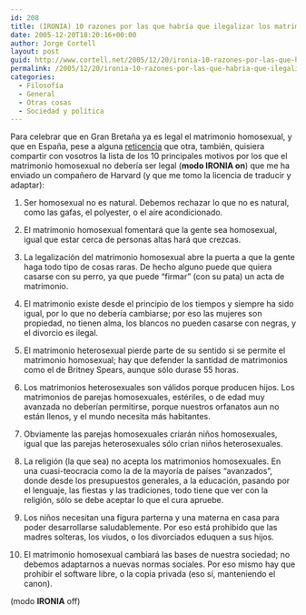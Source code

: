 ```yaml
---
id: 208
title: (IRONIA) 10 razones por las que habrí­a que ilegalizar los matrimonios homosexuales
date: 2005-12-20T18:20:16+00:00
author: Jorge Cortell
layout: post
guid: http://www.cortell.net/2005/12/20/ironia-10-razones-por-las-que-habria-que-ilegalizar-los-matrimonios-homosexuales/
permalink: /2005/12/20/ironia-10-razones-por-las-que-habria-que-ilegalizar-los-matrimonios-homosexuales/
categories:
  - Filosofí­a
  - General
  - Otras cosas
  - Sociedad y polí­tica
---
```

Para celebrar que en Gran Bretaña ya es legal el matrimonio homosexual, y que en España, pese a alguna [reticencia](http://www.lasprovincias.es/valencia/pg051220/prensa/noticias/CValenciana/200512/20/VAL-CVA-160.html) que otra, también, quisiera compartir con vosotros la lista de los 10 principales motivos por los que el matrimonio homosexual no deberí­a ser legal (**modo IRONIA on**) que me ha enviado un compañero de Harvard (y que me tomo la licencia de traducir y adaptar):

1) Ser homosexual no es natural. Debemos rechazar lo que no es natural, como las gafas, el polyester, o el aire acondicionado.

2) El matrimonio homosexual fomentará que la gente sea homosexual, igual que estar cerca de personas altas hará que crezcas.

3) La legalización del matrimonio homosexual abre la puerta a que la gente haga todo tipo de cosas raras. De hecho alguno puede que quiera casarse con su perro, ya que puede &#8220;firmar&#8221; (con su pata) un acta de matrimonio.

4) El matrimonio existe desde el principio de los tiempos y siempre ha sido igual, por lo que no deberí­a cambiarse; por eso las mujeres son propiedad, no tienen alma, los blancos no pueden casarse con negras, y el divorcio es ilegal.

5) El matrimonio heterosexual pierde parte de su sentido si se permite el matrimonio homosexual; hay que defender la santidad de matrimonios como el de Britney Spears, aunque sólo durase 55 horas.

6) Los matrimonios heterosexuales son válidos porque producen hijos. Los matrimonios de parejas homosexuales, estériles, o de edad muy avanzada no deberí­an permitirse, porque nuestros orfanatos aun no están llenos, y el mundo necesita más habitantes.
  
7) Obviamente las parejas homosexuales criarán niños homosexuales, igual que las parejas heterosexuales sólo crian niños heterosexuales.

8) La religión (la que sea) no acepta los matrimonios homosexuales. En una cuasi-teocracia como la de la mayorí­a de paí­ses &#8220;avanzados&#8221;, donde desde los presupuestos generales, a la educación, pasando por el lenguaje, las fiestas y las tradiciones, todo tiene que ver con la religión, sólo se debe aceptar lo que el cura apruebe.

9) Los niños necesitan una figura parterna y una materna en casa para poder desarrollarse saludablemente. Por eso está prohibido que las madres solteras, los viudos, o los divorciados eduquen a sus hijos.

10) El matrimonio homosexual cambiará las bases de nuestra sociedad; no debemos adaptarnos a nuevas normas sociales. Por eso mismo hay que prohibir el software libre, o la copia privada (eso sí­, manteniendo el canon).

(modo **IRONIA** off)